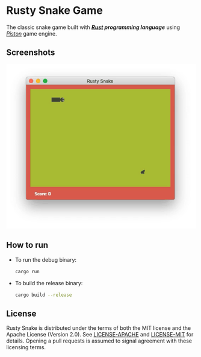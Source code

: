 # Rusty Snake Game

The classic snake game built with ***[Rust](https://www.rust-lang.org/) programming language*** using [*Piston*](https://www.piston.rs/) game engine.



## Screenshots



![Demo](assets/RustySnake.gif)



## How to run



- To run the debug binary:

  ```bash
  cargo run
  ```



- To build the release binary:

  ```bash
  cargo build --release
  ```





## License

Rusty Snake is distributed under the terms of both the MIT license and the Apache License (Version 2.0). See [LICENSE-APACHE](LICENSE-APACHE) and [LICENSE-MIT](LICENSE-MIT) for details. Opening a pull requests is assumed to signal agreement with these licensing terms.